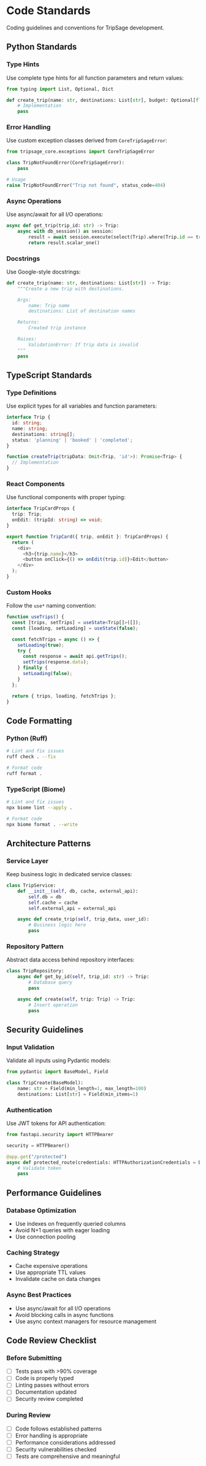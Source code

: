 # Code Standards

Coding guidelines and conventions for TripSage development.

## Python Standards

### Type Hints

Use complete type hints for all function parameters and return values:

```python
from typing import List, Optional, Dict

def create_trip(name: str, destinations: List[str], budget: Optional[float] = None) -> Dict[str, str]:
    # Implementation
    pass
```

### Error Handling

Use custom exception classes derived from `CoreTripSageError`:

```python
from tripsage_core.exceptions import CoreTripSageError

class TripNotFoundError(CoreTripSageError):
    pass

# Usage
raise TripNotFoundError("Trip not found", status_code=404)
```

### Async Operations

Use async/await for all I/O operations:

```python
async def get_trip(trip_id: str) -> Trip:
    async with db_session() as session:
        result = await session.execute(select(Trip).where(Trip.id == trip_id))
        return result.scalar_one()
```

### Docstrings

Use Google-style docstrings:

```python
def create_trip(name: str, destinations: List[str]) -> Trip:
    """Create a new trip with destinations.

    Args:
        name: Trip name
        destinations: List of destination names

    Returns:
        Created trip instance

    Raises:
        ValidationError: If trip data is invalid
    """
    pass
```

## TypeScript Standards

### Type Definitions

Use explicit types for all variables and function parameters:

```typescript
interface Trip {
  id: string;
  name: string;
  destinations: string[];
  status: 'planning' | 'booked' | 'completed';
}

function createTrip(tripData: Omit<Trip, 'id'>): Promise<Trip> {
  // Implementation
}
```

### React Components

Use functional components with proper typing:

```typescript
interface TripCardProps {
  trip: Trip;
  onEdit: (tripId: string) => void;
}

export function TripCard({ trip, onEdit }: TripCardProps) {
  return (
    <div>
      <h3>{trip.name}</h3>
      <button onClick={() => onEdit(trip.id)}>Edit</button>
    </div>
  );
}
```

### Custom Hooks

Follow the `use*` naming convention:

```typescript
function useTrips() {
  const [trips, setTrips] = useState<Trip[]>([]);
  const [loading, setLoading] = useState(false);

  const fetchTrips = async () => {
    setLoading(true);
    try {
      const response = await api.getTrips();
      setTrips(response.data);
    } finally {
      setLoading(false);
    }
  };

  return { trips, loading, fetchTrips };
}
```

## Code Formatting

### Python (Ruff)

```bash
# Lint and fix issues
ruff check . --fix

# Format code
ruff format .
```

### TypeScript (Biome)

```bash
# Lint and fix issues
npx biome lint --apply .

# Format code
npx biome format . --write
```

## Architecture Patterns

### Service Layer

Keep business logic in dedicated service classes:

```python
class TripService:
    def __init__(self, db, cache, external_api):
        self.db = db
        self.cache = cache
        self.external_api = external_api

    async def create_trip(self, trip_data, user_id):
        # Business logic here
        pass
```

### Repository Pattern

Abstract data access behind repository interfaces:

```python
class TripRepository:
    async def get_by_id(self, trip_id: str) -> Trip:
        # Database query
        pass

    async def create(self, trip: Trip) -> Trip:
        # Insert operation
        pass
```

## Security Guidelines

### Input Validation

Validate all inputs using Pydantic models:

```python
from pydantic import BaseModel, Field

class TripCreate(BaseModel):
    name: str = Field(min_length=1, max_length=100)
    destinations: List[str] = Field(min_items=1)
```

### Authentication

Use JWT tokens for API authentication:

```python
from fastapi.security import HTTPBearer

security = HTTPBearer()

@app.get("/protected")
async def protected_route(credentials: HTTPAuthorizationCredentials = Depends(security)):
    # Validate token
    pass
```

## Performance Guidelines

### Database Optimization

- Use indexes on frequently queried columns
- Avoid N+1 queries with eager loading
- Use connection pooling

### Caching Strategy

- Cache expensive operations
- Use appropriate TTL values
- Invalidate cache on data changes

### Async Best Practices

- Use async/await for all I/O operations
- Avoid blocking calls in async functions
- Use async context managers for resource management

## Code Review Checklist

### Before Submitting

- [ ] Tests pass with >90% coverage
- [ ] Code is properly typed
- [ ] Linting passes without errors
- [ ] Documentation updated
- [ ] Security review completed

### During Review

- [ ] Code follows established patterns
- [ ] Error handling is appropriate
- [ ] Performance considerations addressed
- [ ] Security vulnerabilities checked
- [ ] Tests are comprehensive and meaningful
